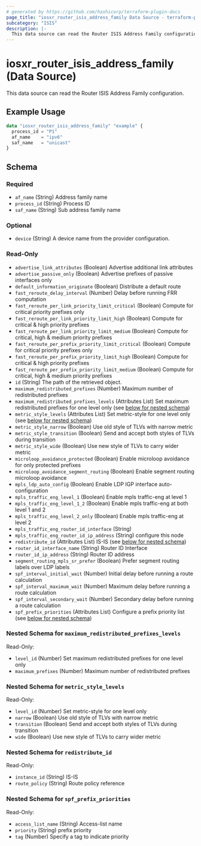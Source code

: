 ```yaml
---
# generated by https://github.com/hashicorp/terraform-plugin-docs
page_title: "iosxr_router_isis_address_family Data Source - terraform-provider-iosxr"
subcategory: "ISIS"
description: |-
  This data source can read the Router ISIS Address Family configuration.
---
```


# iosxr_router_isis_address_family (Data Source)

This data source can read the Router ISIS Address Family configuration.

## Example Usage

```terraform
data "iosxr_router_isis_address_family" "example" {
  process_id = "P1"
  af_name    = "ipv6"
  saf_name   = "unicast"
}
```

<!-- schema generated by tfplugindocs -->
## Schema

### Required

- `af_name` (String) Address family name
- `process_id` (String) Process ID
- `saf_name` (String) Sub address family name

### Optional

- `device` (String) A device name from the provider configuration.

### Read-Only

- `advertise_link_attributes` (Boolean) Advertise additional link attributes
- `advertise_passive_only` (Boolean) Advertise prefixes of passive interfaces only
- `default_information_originate` (Boolean) Distribute a default route
- `fast_reroute_delay_interval` (Number) Delay before running FRR computation
- `fast_reroute_per_link_priority_limit_critical` (Boolean) Compute for critical priority prefixes only
- `fast_reroute_per_link_priority_limit_high` (Boolean) Compute for critical & high priority prefixes
- `fast_reroute_per_link_priority_limit_medium` (Boolean) Compute for critical, high & medium priority prefixes
- `fast_reroute_per_prefix_priority_limit_critical` (Boolean) Compute for critical priority prefixes only
- `fast_reroute_per_prefix_priority_limit_high` (Boolean) Compute for critical & high priority prefixes
- `fast_reroute_per_prefix_priority_limit_medium` (Boolean) Compute for critical, high & medium priority prefixes
- `id` (String) The path of the retrieved object.
- `maximum_redistributed_prefixes` (Number) Maximum number of redistributed prefixes
- `maximum_redistributed_prefixes_levels` (Attributes List) Set maximum redistributed prefixes for one level only (see [below for nested schema](#nestedatt--maximum_redistributed_prefixes_levels))
- `metric_style_levels` (Attributes List) Set metric-style for one level only (see [below for nested schema](#nestedatt--metric_style_levels))
- `metric_style_narrow` (Boolean) Use old style of TLVs with narrow metric
- `metric_style_transition` (Boolean) Send and accept both styles of TLVs during transition
- `metric_style_wide` (Boolean) Use new style of TLVs to carry wider metric
- `microloop_avoidance_protected` (Boolean) Enable microloop avoidance for only protected prefixes
- `microloop_avoidance_segment_routing` (Boolean) Enable segment routing microloop avoidance
- `mpls_ldp_auto_config` (Boolean) Enable LDP IGP interface auto-configuration
- `mpls_traffic_eng_level_1` (Boolean) Enable mpls traffic-eng at level 1
- `mpls_traffic_eng_level_1_2` (Boolean) Enable mpls traffic-eng at both level 1 and 2
- `mpls_traffic_eng_level_2_only` (Boolean) Enable mpls traffic-eng at level 2
- `mpls_traffic_eng_router_id_interface` (String)
- `mpls_traffic_eng_router_id_ip_address` (String) configure this node
- `redistribute_id` (Attributes List) IS-IS (see [below for nested schema](#nestedatt--redistribute_id))
- `router_id_interface_name` (String) Router ID Interface
- `router_id_ip_address` (String) Router ID address
- `segment_routing_mpls_sr_prefer` (Boolean) Prefer segment routing labels over LDP labels
- `spf_interval_initial_wait` (Number) Initial delay before running a route calculation
- `spf_interval_maximum_wait` (Number) Maximum delay before running a route calculation
- `spf_interval_secondary_wait` (Number) Secondary delay before running a route calculation
- `spf_prefix_priorities` (Attributes List) Configure a prefix priority list (see [below for nested schema](#nestedatt--spf_prefix_priorities))

<a id="nestedatt--maximum_redistributed_prefixes_levels"></a>
### Nested Schema for `maximum_redistributed_prefixes_levels`

Read-Only:

- `level_id` (Number) Set maximum redistributed prefixes for one level only
- `maximum_prefixes` (Number) Maximum number of redistributed prefixes


<a id="nestedatt--metric_style_levels"></a>
### Nested Schema for `metric_style_levels`

Read-Only:

- `level_id` (Number) Set metric-style for one level only
- `narrow` (Boolean) Use old style of TLVs with narrow metric
- `transition` (Boolean) Send and accept both styles of TLVs during transition
- `wide` (Boolean) Use new style of TLVs to carry wider metric


<a id="nestedatt--redistribute_id"></a>
### Nested Schema for `redistribute_id`

Read-Only:

- `instance_id` (String) IS-IS
- `route_policy` (String) Route policy reference


<a id="nestedatt--spf_prefix_priorities"></a>
### Nested Schema for `spf_prefix_priorities`

Read-Only:

- `access_list_name` (String) Access-list name
- `priority` (String) prefix priority
- `tag` (Number) Specify a tag to indicate priority


